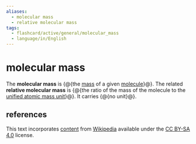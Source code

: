 ```yaml
---
aliases:
  - molecular mass
  - relative molecular mass
tags:
  - flashcard/active/general/molecular_mass
  - language/in/English
---
```


# molecular mass

The __molecular mass__ is {@{the [mass](mass.md) of a given [molecule](molecule.md)}@}. The related __relative molecular mass__ is {@{the ratio of the mass of the molecule to the [unified atomic mass unit](dalton%20(unit).md)}@}. It carries {@{no unit}@}. <!--SR:!2025-09-10,681,330!2028-07-16,1434,310!2027-11-04,1208,334-->

## references

This text incorporates [content](https://en.wikipedia.org/wiki/molecular_mass) from [Wikipedia](Wikipedia.md) available under the [CC BY-SA 4.0](https://creativecommons.org/licenses/by-sa/4.0/) license.
